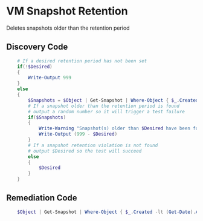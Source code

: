 # VM Snapshot Retention
Deletes snapshots older than the retention period
## Discovery Code
```powershell
	# If a desired retention period has not been set
	if(!$Desired)
	{
		Write-Output 999
	}
	else
	{
		$Snapshots = $Object | Get-Snapshot | Where-Object { $_.Created -lt (Get-Date).AddDays(-$Desired) }
		# If a snapshot older than the retention period is found
		# output a random number so it will trigger a test failure
		if($Snapshots)
		{
			Write-Warning "Snapshot(s) older than $Desired have been found."
			Write-Output (999 - $Desired)
		}
		# If a snapshot retention violation is not found
		# output $Desired so the test will succeed
		else
		{
			$Desired
		}
	}
```

## Remediation Code
```powershell
	$Object | Get-Snapshot | Where-Object { $_.Created -lt (Get-Date).AddDays(-$Desired) } | Remove-Snapshot -ErrorAction Stop -Confirm:$FALSE
```
